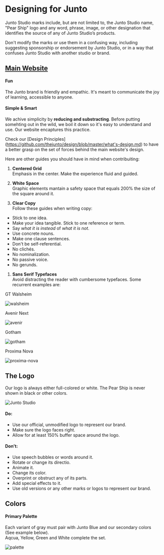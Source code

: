 Designing for Junto 
============

Junto Studio marks include, but are not limited to, the Junto Studio name, "Pear Ship" logo and any word, phrase, image, or other designation that identifies the source of any of Junto Studio’s products.

Don't modify the marks or use them in a confusing way, including suggesting sponsorship or endorsement by Junto Studio, or in a way that confuses Junto Studio with another studio or brand.


[Main Website](www.juntostudio.com)
---------------

#### Fun

The Junto brand is friendly and empathic. It's meant to communicate the joy of learning, accessible to anyone.

#### Simple & Smart

We achive simplicity by **reducing and substracting**. Before putting somehting out in the wild, we boil it down so it's easy to understand and use. Our website encaptures this practice.

Check our [Design Principles] (https://github.com/thejunto/design/blob/master/what's-design.md) to have a better grasp on the set of forces behind the main website's design.

Here are other guides you should have in mind when contribuiting:  

1. **Centered Grid**    
   Emphasis in the center. Make the experience fluid and guided.
  
1. **White Space**    
   Graphic elements mantain a safety space that equals 200% the size of the square around it.

1. **Clear Copy**    
   Follow these guides when writing copy:
  - Stick to one idea.
  - Make your idea tangible. Stick to one reference or term.
  - Say *what it is instead* of *what it is not*.
  - Use concrete nouns.
  - Make one clause sentences.
  - Don't be self-referential. 
  - No clichés.
  - No nominalization.
  - No passive voice.
  - No gerunds.
  
1. **Sans Serif Typefaces**    
   Avoid distracting the reader with cumbersome typefaces. Some recurrent examples are:
    
GT Walsheim

![walsheim](https://cloud.githubusercontent.com/assets/10119544/6809859/0f926a88-d22b-11e4-9819-cac3f4e5c421.jpg)
    
Avenir Next

![avenir](https://cloud.githubusercontent.com/assets/10119544/6809873/27ec7bb4-d22b-11e4-9cc0-6d0e90ee8b03.jpg)
    
Gotham

![gotham](https://cloud.githubusercontent.com/assets/10119544/6809874/27ee1b86-d22b-11e4-94fa-fa3e4e8d62f3.jpg)
    
Proxima Nova

![proxima-nova](https://cloud.githubusercontent.com/assets/10119544/6809875/27f2edb4-d22b-11e4-9f63-3fdd121f55f3.jpg)

The Logo
---------------

Our logo is always either full-colored or white. The Pear Ship is never shown in black or other colors.

![Junto Studio](http://www.juntostudio.com/logo-square-75.png)

#### Do:

* Use our official, unmodified logo to represent our brand.
* Make sure the logo faces right.
* Allow for at least 150% buffer space around the logo.

#### Don’t:

* Use speech bubbles or words around it.
* Rotate or change its directio.
* Animate it.
* Change its color.
* Overprint or obstruct any of its parts.
* Add special effects to it.
* Use old versions or any other marks or logos to represent our brand.

Colors
---------------

#### Primary Palette

Each variant of gray must pair with Junto Blue and our secondary colors (See example below).     
   Aqcua, Yellow, Green and White complete the set.

![palette](https://cloud.githubusercontent.com/assets/10119544/6810875/f2c87dbe-d231-11e4-892f-fc40cfd71f75.jpg)


